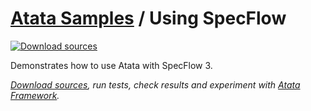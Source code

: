 # [Atata Samples](https://github.com/atata-framework/atata-samples) / Using SpecFlow

[![Download sources](https://img.shields.io/badge/Download-sources-brightgreen.svg)](https://github.com/atata-framework/atata-samples/raw/main/_archives/SpecFlow.zip)

Demonstrates how to use Atata with SpecFlow 3.

*[Download sources](https://github.com/atata-framework/atata-samples/raw/main/_archives/SpecFlow.zip), run tests, check results and experiment with [Atata Framework](https://atata.io).*
